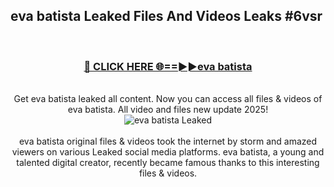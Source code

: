 ## eva batista Leaked Files And Videos Leaks #6vsr
<br>
<div align="center">
<h3><a href="https://watchclip.my.id/eva batista" rel="nofollow">🔴 CLICK HERE 🌐==►►eva batista</a></h3>
<br>
Get eva batista leaked all content. Now you can access all files & videos of eva batista. All video and files new update 2025!
<br>
<a href="https://watchclip.my.id/eva batista" rel="nofollow" data-target="animated-image.originalLink"><img src="https://i.ibb.co.com/WyWwxjT/player-gif2.gif" alt="eva batista Leaked" style="max-width: 100%; display: inline-block;" data-target="animated-image.originalImage"></a>
<br><br>
eva batista original files & videos took the internet by storm and amazed viewers on various Leaked social media platforms. eva batista, a young and talented digital creator, recently became famous thanks to this interesting files & videos.
</div>
<br>